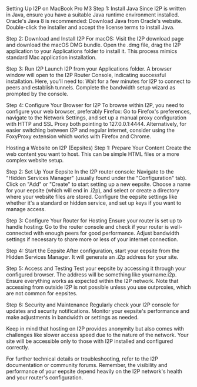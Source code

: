 
Setting Up I2P on MacBook Pro M3
Step 1: Install Java
Since I2P is written in Java, ensure you have a suitable Java runtime environment installed. Oracle's Java 8 is recommended:
Download Java from Oracle's website.
Double-click the installer and accept the license terms to install Java.


Step 2: Download and Install I2P
For macOS: 
Visit the I2P download page and download the macOS DMG bundle.
Open the .dmg file, drag the I2P application to your Applications folder to install it. This process mimics standard Mac application installation.


Step 3: Run I2P
Launch I2P from your Applications folder.
A browser window will open to the I2P Router Console, indicating successful installation. Here, you'll need to:
Wait for a few minutes for I2P to connect to peers and establish tunnels.
Complete the bandwidth setup wizard as prompted by the console.

Step 4: Configure Your Browser for I2P
To browse within I2P, you need to configure your web browser, preferably Firefox:
Go to Firefox's preferences, navigate to the Network Settings, and set up a manual proxy configuration with HTTP and SSL Proxy both pointing to 127.0.0.1:4444.
Alternatively, for easier switching between I2P and regular internet, consider using the FoxyProxy extension which works with Firefox and Chrome.



Hosting a Website on I2P (Eepsites)
Step 1: Prepare Your Content
Create the web content you want to host. This can be simple HTML files or a more complex website setup.

Step 2: Set Up Your Eepsite
In the I2P router console:
Navigate to the "Hidden Services Manager" (usually found under the "Configuration" tab).
Click on "Add" or "Create" to start setting up a new eepsite.
Choose a name for your eepsite (which will end in .i2p), and select or create a directory where your website files are stored.
Configure the eepsite settings like whether it's a standard or hidden service, and set up keys if you want to manage access.

Step 3: Configure Your Router for Hosting
Ensure your router is set up to handle hosting:
Go to the router console and check if your router is well-connected with enough peers for good performance.
Adjust bandwidth settings if necessary to share more or less of your internet connection.

Step 4: Start the Eepsite
After configuration, start your eepsite from the Hidden Services Manager. It will generate an .i2p address for your site.

Step 5: Access and Testing
Test your eepsite by accessing it through your configured browser. The address will be something like yourname.i2p. 
Ensure everything works as expected within the I2P network. Note that accessing from outside I2P is not possible unless you use outproxies, which are not common for eepsites.

Step 6: Security and Maintenance
Regularly check your I2P console for updates and security notifications.
Monitor your eepsite's performance and make adjustments in bandwidth or settings as needed.

Keep in mind that hosting on I2P provides anonymity but also comes with challenges like slower access speed due to the nature of the network. Your site will be accessible only to those with I2P installed and configured correctly. 

For further technical details or troubleshooting, refer to the I2P documentation or community forums. Remember, the visibility and performance of your eepsite depend heavily on the I2P network's health and your router's configuration.